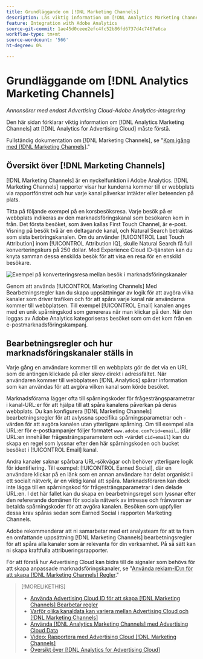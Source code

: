 ```yaml
---
title: Grundläggande om [!DNL Marketing Channels]
description: Läs viktig information om [!DNL Analytics Marketing Channels] that [!DNL Analytics for Advertising Cloud] bör förstå.
feature: Integration with Adobe Analytics
source-git-commit: 1ae45d0ceee2efc4fc52b86fd6737d4c7467a6ca
workflow-type: tm+mt
source-wordcount: '566'
ht-degree: 0%

---
```


# Grundläggande om [!DNL Analytics Marketing Channels]

*Annonsörer med endast Advertising Cloud-Adobe Analytics-integrering*

Den här sidan förklarar viktig information om [!DNL Analytics Marketing Channels] att [!DNL Analytics for Advertising Cloud] måste förstå.

Fullständig dokumentation om [!DNL Marketing Channels], se &quot;[Kom igång med [!DNL Marketing Channels]](https://experienceleague.adobe.com/docs/analytics/components/marketing-channels/c-getting-started-mchannel.html).&quot;

## Översikt över [!DNL Marketing Channels]

[!DNL Marketing Channels] är en nyckelfunktion i Adobe Analytics. [!DNL Marketing Channels] rapporter visar hur kunderna kommer till er webbplats via rapportfönstret och hur varje kanal påverkar intäkter eller beteenden på plats.

Titta på följande exempel på en korsbesöksresa. Varje besök på er webbplats indikeras av den marknadsföringskanal som besökaren kom in från. Det första besöket, som även kallas First Touch Channel, är e-post. Visning på besök två är en deltagande kanal, och Natural Search betraktas som sista beröringskanalen. Om du använder [!UICONTROL Last Touch Attribution] inom [!UICONTROL Attribution IQ], skulle Natural Search få full konverteringskurs på 250 dollar. Med Experience Cloud ID-tjänsten kan du knyta samman dessa enskilda besök för att visa en resa för en enskild besökare.

![Exempel på konverteringsresa mellan besök i marknadsföringskanaler](/help/integrations/assets/a4adc-mc-sample-journey.png)

Genom att använda [!UICONTROL Marketing Channels] Med Bearbetningsregler kan du skapa uppsättningar av logik för att avgöra vilka kanaler som driver trafiken och för att spåra varje kanal när användarna kommer till webbplatsen. Till exempel [!UICONTROL Email] kanalen anges med en unik spårningskod som genereras när man klickar på den. När den loggas av Adobe Analytics kategoriseras besöket som om det kom från en e-postmarknadsföringskampanj.

## Bearbetningsregler och hur marknadsföringskanaler ställs in

Varje gång en användare kommer till en webbplats gör de det via en URL som de antingen klickade på eller skrev direkt i adressfältet. När användaren kommer till webbplatsen [!DNL Analytics] spårar information som kan användas för att avgöra vilken kanal som körde besöket.

Marknadsförarna lägger ofta till spårningskoder för frågesträngsparametrar i kanal-URL:er för att hjälpa till att spåra kanalens påverkan på deras webbplats. Du kan konfigurera [!DNL Marketing Channels] bearbetningsregler för att avlyssna specifika spårningsparametrar och -värden för att avgöra kanalen utan ytterligare spårning. Om till exempel alla URL:er för e-postkampanjer följer formatet `www.adobe.com?cid=email…` (där URL:en innehåller frågesträngsparametern och -värdet `cid=email`) kan du skapa en regel som lyssnar efter den här spårningskoden och bucket besöket i [!UICONTROL Email] kanal.

Andra kanaler saknar spårbara URL-sökvägar och behöver ytterligare logik för identifiering. Till exempel: [!UICONTROL Earned Social], där en användare klickar på en länk som en annan användare har delat organiskt i ett socialt nätverk, är en viktig kanal att spåra. Marknadsföraren kan dock inte lägga till en spårningskod för frågesträngsparametrar i den delade URL:en. I det här fallet kan du skapa en bearbetningsregel som lyssnar efter den refererande domänen för sociala nätverk av intresse och frånvaron av betalda spårningskoder för att avgöra kanalen. Besöken som uppfyller dessa krav spåras sedan som Earned Social i rapporten Marketing Channels.

Adobe rekommenderar att ni samarbetar med ert analysteam för att ta fram en omfattande uppsättning [!DNL Marketing Channels] bearbetningsregler för att spåra alla kanaler som är relevanta för din verksamhet. På så sätt kan ni skapa kraftfulla attribueringsrapporter.

För att förstå hur Advertising Cloud kan bidra till de signaler som behövs för att skapa anpassade marknadsföringskanaler, se &quot;[Använda reklam-ID:n för att skapa [!DNL Marketing Channels] Regler](mc-ids.md).&quot;

>[!MORELIKETHIS]
>
>* [Använda Advertising Cloud ID för att skapa [!DNL Marketing Channels] Bearbetar regler](mc-ids.md)
>* [Varför olika kanaldata kan variera mellan Advertising Cloud och [!DNL Marketing Channels]](mc-data-variances.md)
>* [Använda [!DNL Analytics Marketing Channels] med Advertising Cloud Data](mc-ac-data.md)
>* [Video: Rapportera med Advertising Cloud [!DNL Marketing Channels]](https://experienceleague.adobe.com/docs/advertising-cloud-learn/tutorials/analytics/analytics-reporting-a4adc.html)
>* [Översikt över [!DNL Analytics for Advertising Cloud]](/help/integrations/analytics/overview.md)

